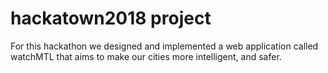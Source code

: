 
# hackatown2018 project

For this hackathon we designed and implemented a web application called watchMTL that aims to make our cities more intelligent, and safer.
